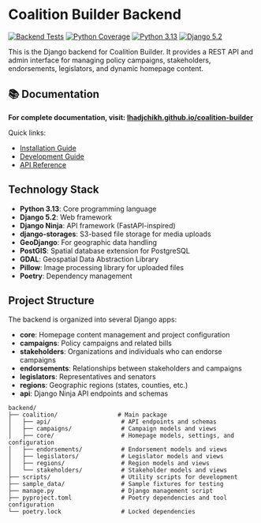 # Coalition Builder Backend

[![Backend Tests](https://github.com/lhadjchikh/coalition-builder/actions/workflows/test_backend.yml/badge.svg)](https://github.com/lhadjchikh/coalition-builder/actions/workflows/test_backend.yml)
[![Python Coverage](https://codecov.io/gh/lhadjchikh/coalition-builder/branch/main/graph/badge.svg?flag=python&token=VGUU4R6NR3)](https://codecov.io/gh/lhadjchikh/coalition-builder)
[![Python 3.13](https://img.shields.io/badge/python-3.13-blue.svg)](https://www.python.org/downloads/)
[![Django 5.2](https://img.shields.io/badge/django-5.2-green.svg)](https://docs.djangoproject.com/en/5.2/)

This is the Django backend for Coalition Builder. It provides a REST API and admin interface for managing
policy campaigns, stakeholders, endorsements, legislators, and dynamic homepage content.

## 📚 Documentation

**For complete documentation, visit: [lhadjchikh.github.io/coalition-builder](https://lhadjchikh.github.io/coalition-builder/)**

Quick links:

- [Installation Guide](https://lhadjchikh.github.io/coalition-builder/installation/)
- [Development Guide](https://lhadjchikh.github.io/coalition-builder/development/)
- [API Reference](https://lhadjchikh.github.io/coalition-builder/api/)

## Technology Stack

- **Python 3.13**: Core programming language
- **Django 5.2**: Web framework
- **Django Ninja**: API framework (FastAPI-inspired)
- **django-storages**: S3-based file storage for media uploads
- **GeoDjango**: For geographic data handling
- **PostGIS**: Spatial database extension for PostgreSQL
- **GDAL**: Geospatial Data Abstraction Library
- **Pillow**: Image processing library for uploaded files
- **Poetry**: Dependency management

## Project Structure

The backend is organized into several Django apps:

- **core**: Homepage content management and project configuration
- **campaigns**: Policy campaigns and related bills
- **stakeholders**: Organizations and individuals who can endorse campaigns
- **endorsements**: Relationships between stakeholders and campaigns
- **legislators**: Representatives and senators
- **regions**: Geographic regions (states, counties, etc.)
- **api**: Django Ninja API endpoints and schemas

```
backend/
├── coalition/                 # Main package
│   ├── api/                    # API endpoints and schemas
│   ├── campaigns/              # Campaign models and views
│   ├── core/                   # Homepage models, settings, and configuration
│   ├── endorsements/           # Endorsement models and views
│   ├── legislators/            # Legislator models and views
│   ├── regions/                # Region models and views
│   └── stakeholders/           # Stakeholder models and views
├── scripts/                    # Utility scripts for development
├── sample_data/                # Sample fixtures for testing
├── manage.py                   # Django management script
├── pyproject.toml              # Poetry dependencies and tool configuration
└── poetry.lock                 # Locked dependencies
```
